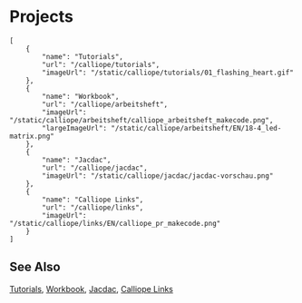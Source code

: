 # Projects

```codecard
[
    {
        "name": "Tutorials",
        "url": "/calliope/tutorials",
        "imageUrl": "/static/calliope/tutorials/01_flashing_heart.gif"
    },
    {
        "name": "Workbook",
        "url": "/calliope/arbeitsheft",
        "imageUrl": "/static/calliope/arbeitsheft/calliope_arbeitsheft_makecode.png",
        "largeImageUrl": "/static/calliope/arbeitsheft/EN/18-4_led-matrix.png"
    },
    {
        "name": "Jacdac",
        "url": "/calliope/jacdac",
        "imageUrl": "/static/calliope/jacdac/jacdac-vorschau.png"
    },
    {
        "name": "Calliope Links",
        "url": "/calliope/links",
        "imageUrl": "/static/calliope/links/EN/calliope_pr_makecode.png"
    }
]
```

## See Also

[Tutorials](/calliope/tutorials),
[Workbook](/calliope/arbeitsheft),
[Jacdac](/calliope/jacdac),
[Calliope Links](/calliope/links)

